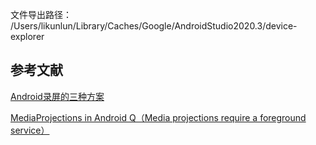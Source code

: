
文件导出路径：
/Users/likunlun/Library/Caches/Google/AndroidStudio2020.3/device-explorer

## 参考文献

[Android录屏的三种方案](https://www.jianshu.com/p/8b313692ac85)

[MediaProjections in Android Q（Media projections require a foreground service）](https://blog.csdn.net/qq_36332133/article/details/96485285)
